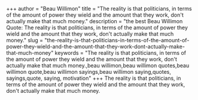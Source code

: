 +++
author = "Beau Willimon"
title = "The reality is that politicians, in terms of the amount of power they wield and the amount that they work, don't actually make that much money."
description = "the best Beau Willimon Quote: The reality is that politicians, in terms of the amount of power they wield and the amount that they work, don't actually make that much money."
slug = "the-reality-is-that-politicians-in-terms-of-the-amount-of-power-they-wield-and-the-amount-that-they-work-dont-actually-make-that-much-money"
keywords = "The reality is that politicians, in terms of the amount of power they wield and the amount that they work, don't actually make that much money.,beau willimon,beau willimon quotes,beau willimon quote,beau willimon sayings,beau willimon saying,quotes, sayings,quote, saying, motivation"
+++
The reality is that politicians, in terms of the amount of power they wield and the amount that they work, don't actually make that much money.
